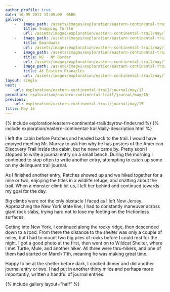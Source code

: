 ```yaml
---
author_profile: true
date: 16-05-2012 12:00:00 -0500
gallery:
    -   image_path: /assets/images/exploration/eastern-continental-trail/may/small/16-1.jpg
        title: Snapping Turtle
        url: /assets/images/exploration/eastern-continental-trail/may/large/16-1.jpg
    -   image_path: /assets/images/exploration/eastern-continental-trail/may/small/16-2.jpg
        title: Boardwalk
        url: /assets/images/exploration/eastern-continental-trail/may/large/16-2.jpg
    -   image_path: /assets/images/exploration/eastern-continental-trail/may/small/16-3.jpg
        title: NJ - NY Border
        url: /assets/images/exploration/eastern-continental-trail/may/large/16-3.jpg
    -   image_path: /assets/images/exploration/eastern-continental-trail/may/small/16-4.jpg
        title: At Eastern Pinnacles
        url: /assets/images/exploration/eastern-continental-trail/may/large/16-4.jpg
layout: single
next:
    url: exploration/eastern-continental-trail/journal/may/17
permalink: exploration/eastern-continental-trail/journal/may/16
previous:
    url: exploration/eastern-continental-trail/journal/may/15
title: May 16
---
```

{% include exploration/eastern-continental-trail/dayrow-finder.md %}
{% include exploration/eastern-continental-trail/daily-description.html %}

I left the cabin before Patches and headed back to the trail. I would have enjoyed meeting Mr. Murray to ask him why he has posters of the American Discovery Trail inside the cabin, but he never came by. Pretty soon I stopped to write a journal entry on a small bench. During the morning I continued to stop often to write another entry, attempting to catch up some on my delinquent trail journal.

As I finished another entry, Patches showed up and we hiked together for a mile or two, enjoying the titles in a wildlife refuge, and chatting about the trail. When a monster climb hit us, I left her behind and continued towards my goal for the day.

Big climbs were not the only obstacle I faced as I left New Jersey. Approaching the New York state line, I had to constantly maneuver across giant rock slabs, trying hard not to lose my footing on the frictionless surfaces.

Getting into New York, I continued along the rocky ridge, then descended down to a road. From there the distance to the shelter was only a couple of miles, but I had to mount two big piles of rocks before I could rest for the night. I got a good photo at the first, then went on to Wildcat Shelter, where I met Turtle, Mule, and another hiker. All three were thru-hikers, and one of them had started on March 11th, meaning he was making great time.

Happy to be at the shelter before dark, I cooked dinner and did another journal entry or two. I had put in another thirty miles and perhaps more importantly, written a handful of journal entries.

{% include gallery layout="half" %}